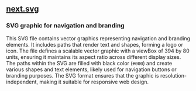 ## [next.svg](next.svg)

### SVG graphic for navigation and branding

This SVG file contains vector graphics representing navigation and branding elements. It includes paths that render text and shapes, forming a logo or icon. The file defines a scalable vector graphic with a viewBox of 394 by 80 units, ensuring it maintains its aspect ratio across different display sizes. The paths within the SVG are filled with black color (`#000`) and create various shapes and text elements, likely used for navigation buttons or branding purposes. The SVG format ensures that the graphic is resolution-independent, making it suitable for responsive web design.

